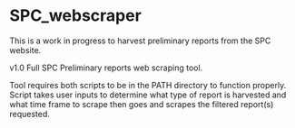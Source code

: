 # SPC_webscraper

This is a work in progress to harvest preliminary reports from the SPC website.


v1.0  Full SPC Preliminary reports web scraping tool. 

Tool requires both scripts to be in the PATH directory to function properly.  Script takes user inputs to determine what type of report is harvested and what time frame to scrape then goes and scrapes the filtered report(s) requested.  
